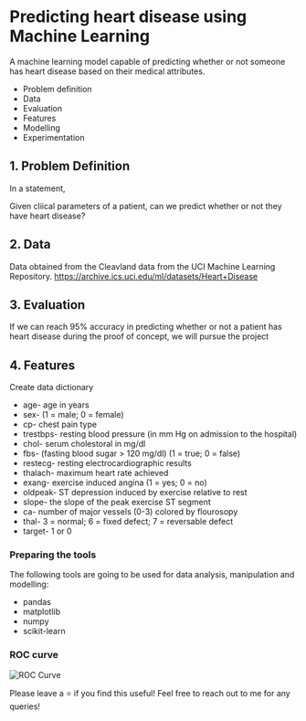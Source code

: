 # Predicting heart disease using Machine Learning

A machine learning model capable of predicting whether or not someone has heart disease based on their medical attributes.

* Problem definition
* Data
* Evaluation
* Features
* Modelling
* Experimentation

## 1. Problem Definition

In a statement,

Given cliical parameters of a patient, can we predict whether or not they have heart disease?

## 2. Data

Data obtained from the Cleavland data from the UCI Machine Learning Repository. https://archive.ics.uci.edu/ml/datasets/Heart+Disease
## 3. Evaluation

If we can reach 95% accuracy in predicting whether or not a patient has heart disease during the proof of concept, we will pursue the project


## 4. Features

Create data dictionary

* age- age in years
* sex- (1 = male; 0 = female)
* cp- chest pain type
* trestbps- resting blood pressure (in mm Hg on admission to the hospital)
* chol- serum cholestoral in mg/dl
* fbs- (fasting blood sugar > 120 mg/dl) (1 = true; 0 = false)
* restecg- resting electrocardiographic results
* thalach- maximum heart rate achieved
* exang- exercise induced angina (1 = yes; 0 = no)
* oldpeak- ST depression induced by exercise relative to rest
* slope- the slope of the peak exercise ST segment
* ca- number of major vessels (0-3) colored by flourosopy
* thal- 3 = normal; 6 = fixed defect; 7 = reversable defect
* target- 1 or 0


### Preparing the tools

The following tools are going to be used for data analysis, manipulation and modelling:

* pandas
* matplotlib
* numpy
* scikit-learn


### ROC curve

![ROC Curve](https://github.com/navendu-pottekkat/heart-disease-classifier/blob/master/plots/roc-curve.png)

Please leave a ⭐ if you find this useful! Feel free to reach out to me for any queries!
